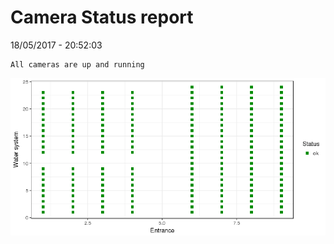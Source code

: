 Camera Status report
================
18/05/2017 - 20:52:03

    All cameras are up and running

![](camreport_files/figure-markdown_github/unnamed-chunk-2-1.png)
